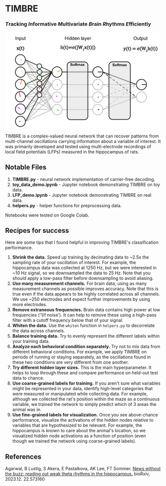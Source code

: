 # TIMBRE
### ***T***racking ***I***nformative ***M***ultivariate ***B***rain ***R***hythms ***E***fficiently
<img src="Block%20Diagram.svg" width="500" alt="TIMBRE Block Diagram">

TIMBRE is a complex-valued neural network that can recover patterns from multi-channel oscillations carrying information about a variable of interest. It was primarily developed and tested using multi-electrode recordings of local field potentials (LFPs) measured in the hippocampus of rats. 

## Notable Files
1. **TIMBRE.py** - neural network implementation of carrier-free decoding.
2. **toy_data_demo.ipynb** - Jupyter notebook demonstrating TIMBRE on toy data.
3. **LFP_demo.ipynb** - Jupyter notebook demonstrating TIMBRE on real data.
4. **helpers.py** - helper functions for preprocessing data.

Notebooks were tested on Google Colab.

## Recipes for success
Here are some tips that I found helpful in improving TIMBRE's classification performance.
1. **Shrink the data.** Speed up training by decimating data to ~2.5x the sampling rate of your oscillation of interest. For example, the hippocampus data was collected at 1250 Hz, but we were interested in ~10 Hz signal, so we downsampled the data to 25 Hz. Note that you should apply a low-pass filter before downsampling to avoid aliasing.
2. **Use many measurement channels.** For brain data, using as many measurement channels as possible improves accuracy. Note that this is true even if the data appears to be highly correlated across all channels. We use ~250 electrodes and expect further improvements by using more electrodes.
3. **Remove extraneous frequencies.** Brain data contains high power at low frequencies ('1/f noise'). It can help to remove these using a high-pass filter with a cutoff frequency below that of your signal.
4. **Whiten the data.** Use the `whiten` function in `helpers.py` to decorrelate the data across channels.
5. **Balance training data.** Try to evenly represent the different labels within your training data.
6. **Analyze each behavioral condition separately.** Try not to mix data from different behavioral conditions. For example, we apply TIMBRE on periods of running or staying separately, as the oscillations found in these two conditions are very different from one another.
7. **Try different hidden layer sizes.** This is the main hyperparameter. It helps to loop through these and compare performance on held-out test data to chance.
8. **Use coarse-grained labels for training.** If you aren't sure what variables might be represented in your data, identify high-level categories that were measured or manipulated while collecting data. For example, although we collected the rat's position within the maze as a continuous variable, we trained the network to simply predict which of 3 areas the animal was in.
9. **Use fine-grained labels for visualization.** Once you see above-chance performance, visualize the activations of the hidden nodes relative to variables that are hypothesized to be relevant. For example, the hippocampus is known to care about the animal's location, so we visualized hidden node activations as a function of position (even though we trained the network using coarse-grained labels).

## References
Agarwal, B Lustig, S Akera, E Pastalkova, AK Lee, FT Sommer. [News without the buzz: reading out weak theta rhythms in the hippocampus.](https://www.biorxiv.org/content/10.1101/2023.12.22.573160v1) bioRxiv, 2023.12. 22.573160

